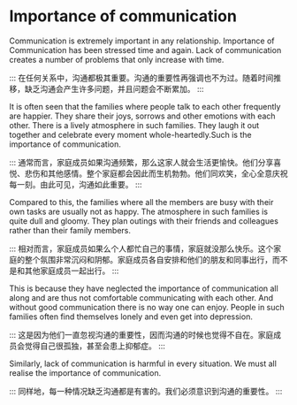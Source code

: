 # Importance of communication

Communication is extremely important in any relationship. Importance of Communication has been stressed time and again. Lack of communication creates a number of problems that only increase with time.

:::
在任何关系中，沟通都极其重要。沟通的重要性再强调也不为过。随着时间推移，缺乏沟通会产生许多问题，并且问题会不断累加。
:::

It is often seen that the families where people talk to each other frequently
are happier. They share their joys, sorrows and other emotions with each other. There is a lively atmosphere in such families. They laugh it out together and celebrate every moment whole-heartedly.Such is the importance of communication.

:::
通常而言，家庭成员如果沟通频繁，那么这家人就会生活更愉快。他们分享喜悦、悲伤和其他感情。整个家庭都会因此而生机勃勃。他们同欢笑，全心全意庆祝每一刻。由此可见，沟通如此重要。
:::


Compared to this, the families where all the members are busy with their own tasks are usually not as happy. The atmosphere in such families is
quite dull and gloomy. They plan outings with their friends and colleagues rather than their family members.

:::
相对而言，家庭成员如果么个人都忙自己的事情，家庭就没那么快乐。这个家庭的整个氛围非常沉闷和阴郁。家庭成员各自安排和他们的朋友和同事出行，而不是和其他家庭成员一起出行。
:::

This is because they have neglected the importance of communication all along and are thus not comfortable communicating with each other. And without good communication there is no way one can enjoy. People in such families often find themselves lonely and even get into depression.

:::
这是因为他们一直忽视沟通的重要性，因而沟通的时候也觉得不自在。家庭成员会觉得自己很孤独，甚至会患上抑郁症。
:::


Similarly, lack of communication is harmful in every situation. We
must all realise the importance of communication.

:::
同样地，每一种情况缺乏沟通都是有害的。我们必须意识到沟通的重要性。
:::